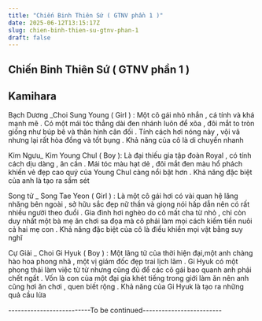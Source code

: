 ```yaml
---
title: "Chiến Binh Thiên Sứ ( GTNV phần 1 )"
date: 2025-06-12T13:15:17Z
slug: chien-binh-thien-su-gtnv-phan-1
draft: false
---
```


## Chiến Binh Thiên Sứ ( GTNV phần 1 )

## Kamihara

Bạch Dương _Choi Sung Young ( Girl ) : Một cô gái nhỏ nhắn , cá tính và khá mạnh mẽ . Có một mái tóc thẳng dài đen nhánh luôn để xõa , đôi mắt to tròn giống như búp bê và thân hình cân đối . Tính cách hơi nóng nảy , vội vã nhưng lại rất hòa đồng và tốt bụng . Khả năng của cô là di chuyển nhanh
 
Kim Ngưu_ Kim Young Chul ( Boy ): Là đại thiếu gia tập đoàn Royal , có tính cách dịu dàng , ân cần . Mái tóc màu hạt dẻ , đôi mắt đen màu hổ phách khiến vẻ đẹp cao quý của Young Chul càng nổi bật hơn . Khả năng đặc biệt của anh là tạo ra sấm sét
 
Song tử _ Song Tae Yeon ( Girl ) : Là một cô gái hơi có vài quan hệ lăng nhăng bên ngoài , sở hữu sắc đẹp nữ thần và giọng nói hấp dẫn nên có rất nhiều người theo đuổi . Gia đình hơi nghèo do cô mất cha từ nhỏ , chỉ còn duy nhất một bà mẹ ăn chơi sa đọa mà cô phải làm mọi cách kiếm tiền nuôi cả hai mẹ con . Khả năng đặc biệt của cô là điều khiển mọi vật bằng suy nghĩ
 
Cự Giải _ Choi Gi Hyuk ( Boy ) : Một lãng tử của thời hiện đại,một anh chàng hào hoa phong nhã , một vị giám đốc đẹp trai lịch lãm . Gi Hyuk có một phong thái làm việc từ từ nhưng cũng đủ để các cô gái bao quanh anh phải chết ngất . Vốn là con của một đại gia khét tiếng trong giới làm ăn nên anh cũng hơi ăn chơi , quen biết rộng . Khả năng của Gi Hyuk là tạo ra những quả cầu lửa 
 
 --------------------------To be continued-------------------------